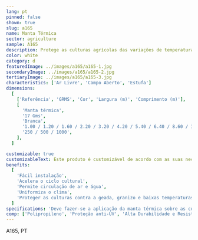 ```yaml
---
lang: pt
pinned: false
shown: true
slug: a165
name: Manta Térmica
sector: agriculture
sample: A165
description: Protege as culturas agrícolas das variações de temperatura, especialmente das baixas, evitando a danificação das mesmas e consequentes perdas de colheita.
color: white
category: d
featuredImage: ../images/a165/a165-1.jpg
secondaryImage: ../images/a165/a165-2.jpg
tertiaryImage: ../images/a165/a165-3.jpg
characteristics: ['Ar Livre', 'Campo Aberto', 'Estufa']
dimensions:
  [
    ['Referência', 'GRMS', 'Cor', 'Largura (m)', 'Comprimento (m)'],
    [
      'Manta térmica',
      '17 Gms',
      'Branca',
      '1.00 / 1.20 / 1.60 / 2.20 / 3.20 / 4.20 / 5.40 / 6.40 / 8.60 / 10.60',
      '250 / 500 / 1000',
    ],
  ]

customizable: true
customizableText: Este produto é customizável de acordo com as suas necessidades. Contacte-nos para mais informações.
benefits:
  [
    'Fácil instalação',
    'Acelera o ciclo cultural',
    'Permite circulação de ar e água',
    'Uniformiza o clima',
    'Proteger as culturas contra a geada, granizo e baixas temperaturas',
  ]
specifications: 'Deve fazer-se a aplicação da manta térmica sobre as culturas, para criar um clima uniforme sobre estas.'
comp: ['Polipropileno', 'Proteção anti-UV', 'Alta Durabilidade e Resistência']
---
```


A165, PT
